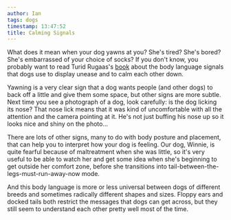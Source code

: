 ```yaml
---
author: Ian
tags: dogs
timestamp: 13:47:52
title: Calming Signals
---
```

What does it mean when your dog yawns at you?  She's tired?  She's
bored?  She's embarrassed of your choice of socks?  If you don't know,
you probably want to read Turid Rugaas's [book][book] about the body
language signals that dogs use to display unease and to calm each
other down.

<!--MORE-->

Yawning is a very clear sign that a dog wants people (and other dogs)
to back off a little and give them some space, but other signs are
more subtle.  Next time you see a photograph of a dog, look carefully:
is the dog licking its nose?  That nose lick means that it was kind of
uncomfortable with all the attention and the camera pointing at it.
He's not just buffing his nose up so it looks nice and shiny on the
photo...

There are lots of other signs, many to do with body posture and
placement, that can help you to interpret how your dog is feeling.
Our dog, Winnie, is quite fearful because of maltreatment when she was
little, so it's very useful to be able to watch her and get some idea
when she's beginning to get outside her comfort zone, before she
transitions into tail-between-the-legs-must-run-away-now mode.

And this body language is more or less universal between dogs of
different breeds and sometimes radically different shapes and sizes.
Floppy ears and docked tails both restrict the messages that dogs can
get across, but they still seem to understand each other pretty well
most of the time.

[book]: http://www.amazon.com/Talking-Terms-Dogs-Calming-Signals/dp/1929242360/

